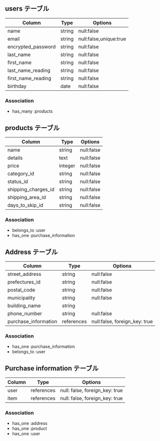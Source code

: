 ## users テーブル


|Column              | Type    | Options                |
| ------------------ | ------- | ---------------------- |
| name               | string  | null:false             |
| email              | string  | null:false,unique:true |
| encrypted_password | string  | null:false             | 
| last_name          | string  | null:false             |
| first_name         | string  | null:false             |
| last_name_reading  | string  | null:false             |
| first_name_reading | string  | null:false             |
| birthday           | date    | null:false             |

### Association

- has_many :products



## products テーブル

|Column                  | Type    | Options    |
| ---------------------- | ------- | ---------- |
| name                   | string  | null:false |
| details                | text    | null:false |
| price                  | integer | null:false |
| category_id            | string  | null:false |
| status_id              | string  | null:false |
| shipping_charges_id    | string  | null:false |
| shipping_area_id       | string  | null:false |
| days_to_skip_id        | string  | null:false |


### Association

- belongs_to :user
- has_one :purchase_information 

## Address テーブル

| Column                | Type        | Options                         | 
| --------------------- | ----------- | ------------------------------- |
| street_address        | string      | null:false                      |
| prefectures_id        | string      | null:false                      |
| postal_code           | string      | null:false                      |
| municipality          | string      | null:false                      |
| building_name         | string      |                                 |
| phone_number          | string      | null:false                      |
| purchase_information  | references  | null:false, foreign_key: true   |
 

### Association

- has_one :purchase_information
- belongs_to :user


## Purchase information テーブル

| Column  | Type       | Options                        |
| ------- | ---------- | ------------------------------ | 
| user    | references | null: false, foreign_key: true |
| item    | references | null: false, foreign_key: true |


### Association

- has_one :address
- has_one :product
- has_one :user

